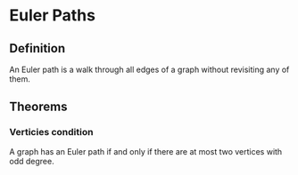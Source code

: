 # Euler Paths

## Definition

An Euler path is a walk through all edges of a graph without revisiting any of them.

## Theorems

### Verticies condition

A graph has an Euler path if and only if there are at most two vertices with odd degree.
